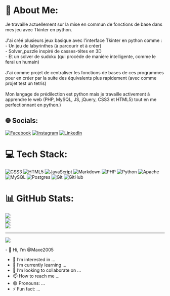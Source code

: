 # 💫 About Me:
Je travaille actuellement sur la mise en commun de fonctions de base dans mes jeu avec Tkinter en python.<br><br>J'ai créé plusieurs jeux basique avec l'interface Tkinter en python comme :<br>    - Un jeu de labyrinthes (à parcourir et à créer)<br>    - Solver_puzzle inspiré de casses-têtes en 3D<br>    - Et un solver de sudoku (qui procède de manière intelligente, comme le ferai un humain)<br><br>J'ai comme projet de centraliser les fonctions de bases de ces programmes pour en créer par la suite des équivalents plus rapidement (avec comme projet test un tetris)<br><br>Mon langage de prédilection est python mais je travaille activement à apprendre le web (PHP, MySQL, JS, jQuery, CSS3 et HTML5) tout en me perfectionnant en python.) 


## 🌐 Socials:
[![Facebook](https://img.shields.io/badge/Facebook-%231877F2.svg?logo=Facebook&logoColor=white)](https://facebook.com/MaxenceChoisel) [![Instagram](https://img.shields.io/badge/Instagram-%23E4405F.svg?logo=Instagram&logoColor=white)](https://instagram.com/maxencechoisel) [![LinkedIn](https://img.shields.io/badge/LinkedIn-%230077B5.svg?logo=linkedin&logoColor=white)](https://linkedin.com/in/MaxenceChoisel) 

# 💻 Tech Stack:
![CSS3](https://img.shields.io/badge/css3-%231572B6.svg?style=for-the-badge&logo=css3&logoColor=white) ![HTML5](https://img.shields.io/badge/html5-%23E34F26.svg?style=for-the-badge&logo=html5&logoColor=white) ![JavaScript](https://img.shields.io/badge/javascript-%23323330.svg?style=for-the-badge&logo=javascript&logoColor=%23F7DF1E) ![Markdown](https://img.shields.io/badge/markdown-%23000000.svg?style=for-the-badge&logo=markdown&logoColor=white) ![PHP](https://img.shields.io/badge/php-%23777BB4.svg?style=for-the-badge&logo=php&logoColor=white) ![Python](https://img.shields.io/badge/python-3670A0?style=for-the-badge&logo=python&logoColor=ffdd54) ![Apache](https://img.shields.io/badge/apache-%23D42029.svg?style=for-the-badge&logo=apache&logoColor=white) ![MySQL](https://img.shields.io/badge/mysql-4479A1.svg?style=for-the-badge&logo=mysql&logoColor=white) ![Postgres](https://img.shields.io/badge/postgres-%23316192.svg?style=for-the-badge&logo=postgresql&logoColor=white) ![Git](https://img.shields.io/badge/git-%23F05033.svg?style=for-the-badge&logo=git&logoColor=white) ![GitHub](https://img.shields.io/badge/github-%23121011.svg?style=for-the-badge&logo=github&logoColor=white)
# 📊 GitHub Stats:
![](https://github-readme-stats.vercel.app/api?username=Maxe2005&theme=dark&hide_border=false&include_all_commits=false&count_private=false)<br/>
![](https://github-readme-streak-stats.herokuapp.com/?user=Maxe2005&theme=dark&hide_border=false)<br/>
![](https://github-readme-stats.vercel.app/api/top-langs/?username=Maxe2005&theme=dark&hide_border=false&include_all_commits=false&count_private=false&layout=compact)

---
[![](https://visitcount.itsvg.in/api?id=Maxe2005&icon=6&color=0)](https://visitcount.itsvg.in)

<!-- Proudly created with GPRM ( https://gprm.itsvg.in ) -->- 👋 Hi, I’m @Maxe2005
- 👀 I’m interested in ...
- 🌱 I’m currently learning ...
- 💞️ I’m looking to collaborate on ...
- 📫 How to reach me ...
- 😄 Pronouns: ...
- ⚡ Fun fact: ...

<!---
Maxe2005/Maxe2005 is a ✨ special ✨ repository because its `README.md` (this file) appears on your GitHub profile.
You can click the Preview link to take a look at your changes.
--->

